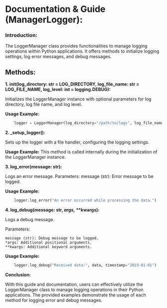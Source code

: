 # Documentation & Guide (ManagerLogger):

### Introduction:
The LoggerManager class provides functionalities to manage logging operations within Python applications. It offers methods to initialize logging settings, log error messages, and debug messages.

## Methods:

**1. __init__(log_directory: str = LOG_DIRECTORY, log_file_name: str = LOG_FILE_NAME, log_level: int = logging.DEBUG):**

  Initializes the LoggerManager instance with optional parameters for log directory, log file name, and log level.
  
  **Usage Example:**
  ```python
      logger = LoggerManager(log_directory="/path/to/logs", log_file_name="app.log", log_level=logging.INFO)
  ```

**2. _setup_logger():**

  Sets up the logger with a file handler, configuring the logging settings.
  
  **Usage Example:**
    This method is called internally during the initialization of the LoggerManager instance.


**3. log_error(message: str):**

  Logs an error message.
  Parameters:
      message (str): Error message to be logged.
  
  **Usage Example:**
  ```python
      logger.log_error("An error occurred while processing the data.")
  ```

**4. log_debug(message: str, *args, \**\*kwargs):**

Logs a debug message.

Parameters:

    message (str): Debug message to be logged.
    *args: Additional positional arguments.
    **kwargs: Additional keyword arguments.

**Usage Example:**
  ```python
      logger.log_debug("Received data:", data, timestamp="2023-01-01")
  ```

**Conclusion:**

With this guide and documentation, users can effectively utilize the LoggerManager class to manage logging operations in their Python applications. The provided examples demonstrate the usage of each method for logging error and debug messages.
